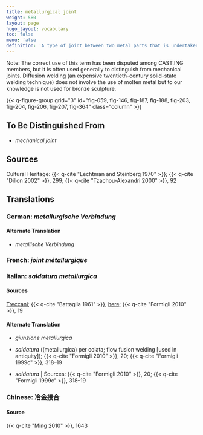 ```yaml
---
title: metallurgical joint
weight: 580
layout: page
hugo_layout: vocabulary
toc: false
menu: false
definition: 'A type of joint between two metal parts that is undertaken using molten metal. Examples of metallurgical joints include those made using {{< q-def "welding" >}}, {{< q-def "brazing" >}}, {{< q-def "soldering" >}}, and interlock casting.'
---
```


<div class="backmatter">
Note: The correct use of this term has been disputed among CAST:ING members, but it is often used generally to distinguish from mechanical joints. Diffusion welding (an expensive twentieth-century solid-state welding technique) does not involve the use of molten metal but to our knowledge is not used for bronze sculpture.
</div>

{{< q-figure-group grid="3" id="fig-059, fig-146, fig-187, fig-188, fig-203, fig-204, fig-206, fig-207, fig-364" class="column" >}}

## To Be Distinguished From

- *mechanical joint*

## Sources

Cultural Heritage: {{< q-cite "Lechtman and Steinberg 1970" >}}; {{< q-cite "Dillon 2002" >}}, 299; {{< q-cite "Tzachou-Alexandri 2000" >}}, 92

## Translations

<div class="accordion">

### **German**: *metallurgische Verbindung*

#### Alternate Translation

- *metallische Verbindung*

### **French**: *joint métallurgique*

### **Italian**: *saldatura metallurgica*

#### Sources

[Treccani](https://www.treccani.it/vocabolario/saldatura/); {{< q-cite "Battaglia 1961" >}}, [here](http://www.gdli.it/pdf_viewer/Scripts/pdf.js/web/viewer.asp?file=/PDF/GDLI17/GDLI_17_ocr_395.pdf&parola=saldatura); {{< q-cite "Formigli 2010" >}}, 19

#### Alternate Translation

- *giunzione metallurgica*

- *saldatura* ((metallurgica) per colata; flow fusion welding [used in antiquity]); {{< q-cite "Formigli 2010" >}}, 20; {{< q-cite "Formigli 1999c" >}}, 318–19

- *saldatura* | Sources: {{< q-cite "Formigli 2010" >}}, 20; {{< q-cite "Formigli 1999c" >}}, 318–19

### **Chinese**: 冶金接合

#### Source

{{< q-cite "Ming 2010" >}}, 1643

</div>
